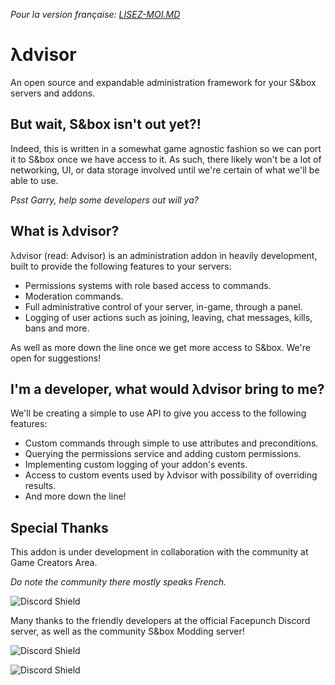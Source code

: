 *Pour la version française: [LISEZ-MOI.MD](https://github.com/game-creators-area/Advisor/blob/master/LISEZ-MOI.MD)*


# λdvisor
An open source and expandable administration framework for your S&amp;box servers and addons.

## But wait, S&box isn't out yet?!

Indeed, this is written in a somewhat game agnostic fashion so we can port it to S&box once we have access to it.
As such, there likely won't be a lot of networking, UI, or data storage involved until we're certain of what we'll be able to use.

*Psst Garry, help some developers out will ya?*

## What is λdvisor?

λdvisor (read: Advisor) is an administration addon in heavily development, built to provide the following features to your servers:

- Permissions systems with role based access to commands.
- Moderation commands.
- Full administrative control of your server, in-game, through a panel.
- Logging of user actions such as joining, leaving, chat messages, kills, bans and more.

As well as more down the line once we get more access to S&box. We're open for suggestions!

## I'm a developer, what would λdvisor bring to me?

We'll be creating a simple to use API to give you access to the following features:

- Custom commands through simple to use attributes and preconditions.
- Querying the permissions service and adding custom permissions.
- Implementing custom logging of your addon's events.
- Access to custom events used by λdvisor with possibility of overriding results.
- And more down the line!

## Special Thanks

This addon is under development in collaboration with the community at Game Creators Area.

*Do note the community there mostly speaks French.*

![Discord Shield](https://discordapp.com/api/guilds/223070469148901376/widget.png?style=banner1)

Many thanks to the friendly developers at the official Facepunch Discord server, as well as the community S&box Modding server!

![Discord Shield](https://discordapp.com/api/guilds/258087425346240513/widget.png?style=banner1)

![Discord Shield](https://discordapp.com/api/guilds/799738004439826463/widget.png?style=banner1)
